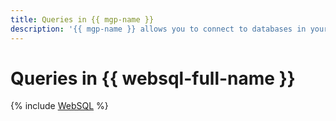```yaml
---
title: Queries in {{ mgp-name }}
description: '{{ mgp-name }} allows you to connect to databases in your {{ GP }} cluster and send queries from the {{ yandex-cloud }} management console. To do this, log in to the management console, open the relevant cluster page, and go to the {{ websql-name }} tab.'
---
```


# Queries in {{ websql-full-name }}

{% include [WebSQL](../../_includes/mdb/mgp/websql.md) %}